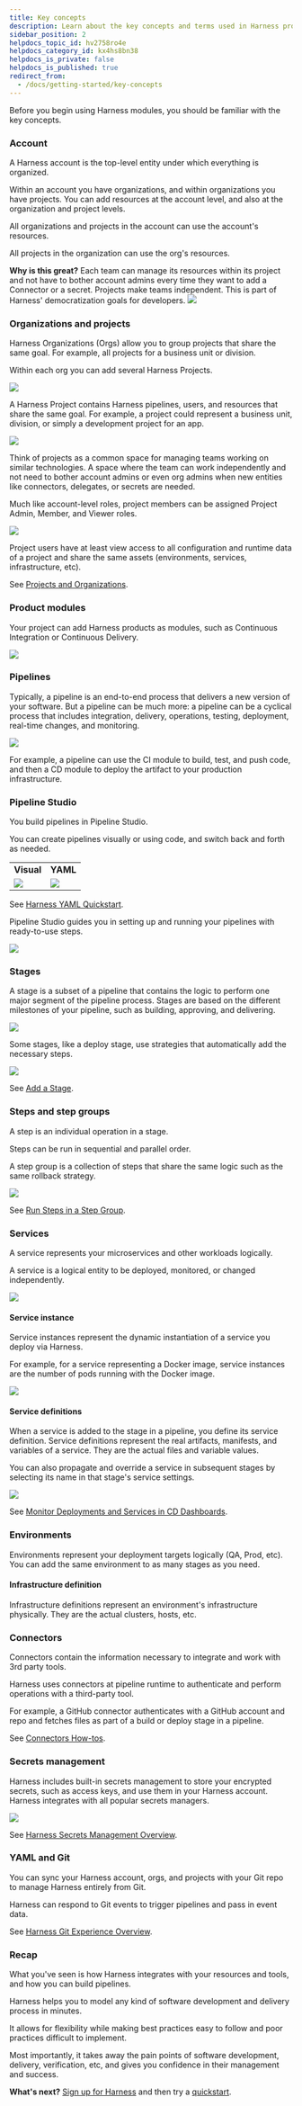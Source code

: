 ```yaml
---
title: Key concepts
description: Learn about the key concepts and terms used in Harness products.
sidebar_position: 2
helpdocs_topic_id: hv2758ro4e
helpdocs_category_id: kx4hs8bn38
helpdocs_is_private: false
helpdocs_is_published: true
redirect_from:
  - /docs/getting-started/key-concepts
---
```


Before you begin using Harness modules, you should be familiar with the key concepts.

### Account

A Harness account is the top-level entity under which everything is organized.

Within an account you have organizations, and within organizations you have projects. You can add resources at the account level, and also at the organization and project levels.

All organizations and projects in the account can use the account's resources.

All projects in the organization can use the org's resources.

**Why is this great?** Each team can manage its resources within its project and not have to bother account admins every time they want to add a Connector or a secret. Projects make teams independent. This is part of Harness' democratization goals for developers.
![](./static/learn-harness-key-concepts-04.png)

### Organizations and projects

Harness Organizations (Orgs) allow you to group projects that share the same goal. For example, all projects for a business unit or division.

Within each org you can add several Harness Projects.

![](./static/learn-harness-key-concepts-05.png)

A Harness Project contains Harness pipelines, users, and resources that share the same goal. For example, a project could represent a business unit, division, or simply a development project for an app.

![](./static/learn-harness-key-concepts-06.png)

Think of projects as a common space for managing teams working on similar technologies. A space where the team can work independently and not need to bother account admins or even org admins when new entities like connectors, delegates, or secrets are needed.

Much like account-level roles, project members can be assigned Project Admin, Member, and Viewer roles.

![](./static/learn-harness-key-concepts-07.png)

Project users have at least view access to all configuration and runtime data of a project and share the same assets (environments, services, infrastructure, etc).

See [Projects and Organizations](../platform/organizations-and-projects/projects-and-organizations.md).

### Product modules

Your project can add Harness products as modules, such as Continuous Integration or Continuous Delivery.

![](./static/learn-harness-key-concepts-08.png)

### Pipelines

Typically, a pipeline is an end-to-end process that delivers a new version of your software. But a pipeline can be much more: a pipeline can be a cyclical process that includes integration, delivery, operations, testing, deployment, real-time changes, and monitoring.

![](./static/learn-harness-key-concepts-09.png)

For example, a pipeline can use the CI module to build, test, and push code, and then a CD module to deploy the artifact to your production infrastructure.

### Pipeline Studio

You build pipelines in Pipeline Studio.

You can create pipelines visually or using code, and switch back and forth as needed.

|  |  |
| --- | --- |
| **Visual** | **YAML** |
| ![](static/pipeline_visual.png) | ![](static/pipeline_yaml.png) |

See [Harness YAML Quickstart](../platform/8_Pipelines/harness-yaml-quickstart.md).

Pipeline Studio guides you in setting up and running your pipelines with ready-to-use steps.

![](./static/learn-harness-key-concepts-10.png)

### Stages

A stage is a subset of a pipeline that contains the logic to perform one major segment of the pipeline process. Stages are based on the different milestones of your pipeline, such as building, approving, and delivering.

![](./static/learn-harness-key-concepts-11.png)

Some stages, like a deploy stage, use strategies that automatically add the necessary steps.

![](./static/learn-harness-key-concepts-12.png)

See [Add a Stage](../platform/8_Pipelines/add-a-stage.md).

### Steps and step groups

A step is an individual operation in a stage.

Steps can be run in sequential and parallel order.

A step group is a collection of steps that share the same logic such as the same rollback strategy.

![](./static/learn-harness-key-concepts-13.png)

See [Run Steps in a Step Group](/docs/continuous-delivery/x-platform-cd-features/cd-steps/step-groups/).

### Services

A service represents your microservices and other workloads logically.

A service is a logical entity to be deployed, monitored, or changed independently.

![](./static/learn-harness-key-concepts-14.png)

#### Service instance

Service instances represent the dynamic instantiation of a service you deploy via Harness.

For example, for a service representing a Docker image, service instances are the number of pods running with the Docker image.

![](./static/learn-harness-key-concepts-15.png)

#### Service definitions

When a service is added to the stage in a pipeline, you define its service definition. Service definitions represent the real artifacts, manifests, and variables of a service. They are the actual files and variable values.

You can also propagate and override a service in subsequent stages by selecting its name in that stage's service settings.

![](./static/learn-harness-key-concepts-16.png)

See [Monitor Deployments and Services in CD Dashboards](../continuous-delivery/monitor-deployments/monitor-cd-deployments.md).

### Environments

Environments represent your deployment targets logically (QA, Prod, etc). You can add the same environment to as many stages as you need.

#### Infrastructure definition

Infrastructure definitions represent an environment's infrastructure physically. They are the actual clusters, hosts, etc.

### Connectors

Connectors contain the information necessary to integrate and work with 3rd party tools.

Harness uses connectors at pipeline runtime to authenticate and perform operations with a third-party tool.

For example, a GitHub connector authenticates with a GitHub account and repo and fetches files as part of a build or deploy stage in a pipeline.

See [Connectors How-tos](/docs/category/connectors).

### Secrets management

Harness includes built-in secrets management to store your encrypted secrets, such as access keys, and use them in your Harness account. Harness integrates with all popular secrets managers.

![](./static/learn-harness-key-concepts-17.png)

See [Harness Secrets Management Overview](/docs/platform/secrets/secrets-management/harness-secret-manager-overview).

### YAML and Git

You can sync your Harness account, orgs, and projects with your Git repo to manage Harness entirely from Git.

Harness can respond to Git events to trigger pipelines and pass in event data.

See [Harness Git Experience Overview](/docs/platform/git-experience/git-experience-overview/).

### Recap

What you've seen is how Harness integrates with your resources and tools, and how you can build pipelines.

Harness helps you to model any kind of software development and delivery process in minutes.

It allows for flexibility while making best practices easy to follow and poor practices difficult to implement.

Most importantly, it takes away the pain points of software development, delivery, verification, etc, and gives you confidence in their management and success.

**What's next?** [Sign up for Harness](https://app.harness.io/auth/#/signup/) and then try a [quickstart](tutorials.md).


